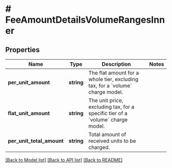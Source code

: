 # # FeeAmountDetailsVolumeRangesInner

## Properties

Name | Type | Description | Notes
------------ | ------------- | ------------- | -------------
**per_unit_amount** | **string** | The flat amount for a whole tier, excluding tax, for a &#x60;volume&#x60; charge model. |
**flat_unit_amount** | **string** | The unit price, excluding tax, for a specific tier of a &#x60;volume&#x60; charge model. |
**per_unit_total_amount** | **string** | Total amount of received units to be charged. |

[[Back to Model list]](../../README.md#models) [[Back to API list]](../../README.md#endpoints) [[Back to README]](../../README.md)
